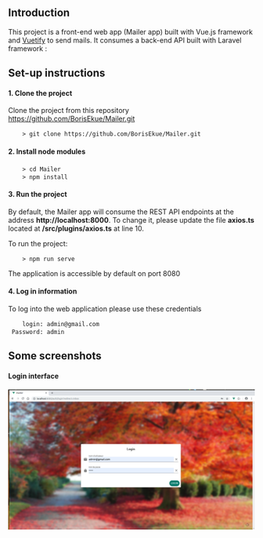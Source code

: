 ## Introduction

This project is a front-end web app (Mailer app) built with Vue.js framework and  [Vuetify](https://vuetifyjs.com/en/) to send mails. It consumes a back-end API built with Laravel framework :

## Set-up instructions

#### 1. Clone the project
Clone the project from this repository https://github.com/BorisEkue/Mailer.git

```
    > git clone https://github.com/BorisEkue/Mailer.git
```

#### 2. Install node modules
```
    > cd Mailer
    > npm install
```

#### 3. Run the project
By default, the Mailer app will consume the REST API endpoints at the address **http://localhost:8000**.
To change it, please update the file **axios.ts** located at **/src/plugins/axios.ts** at line 10.

To run the project:

```
    > npm run serve
```

The application is accessible by default on port 8080

#### 4. Log in information
To log into the web application please use these credentials

```
    login: admin@gmail.com
 Password: admin
```

## Some screenshots

#### Login interface

![Login](screenshots/Login.png)
